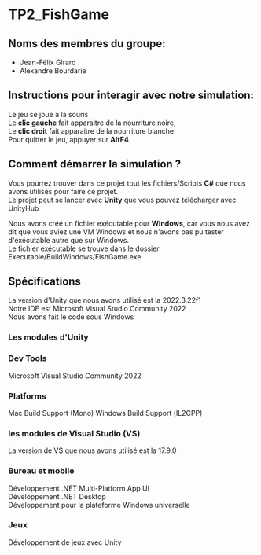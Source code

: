 # TP2_FishGame

## Noms des membres du groupe:
- Jean-Félix Girard
- Alexandre Bourdarie

## Instructions pour interagir avec notre simulation:
Le jeu se joue à la souris  
Le **clic gauche** fait apparaitre de la nourriture noire,   
Le **clic droit** fait apparaitre de la nourriture blanche   
Pour quitter le jeu, appuyer sur **AltF4**

## Comment démarrer la simulation ?
Vous pourrez trouver dans ce projet tout les fichiers/Scripts **C#** que nous avons utilisés pour faire ce projet.  
Le projet peut se lancer avec **Unity** que vous pouvez télécharger avec UnityHub  

Nous avons créé un fichier exécutable pour **Windows**, car vous nous avez dit que vous aviez une VM Windows et nous n'avons pas pu tester d'exécutable autre que sur Windows.   
Le fichier exécutable se trouve dans le dossier Executable/BuildWindows/FishGame.exe

## Spécifications
La version d'Unity que nous avons utilisé est la 2022.3.22f1    
Notre IDE est Microsoft Visual Studio Community 2022  
Nous avons fait le code sous Windows  

### Les modules d'Unity
### Dev Tools
Microsoft Visual Studio Community 2022
### Platforms
Mac Build Support (Mono)
Windows Build Support (IL2CPP)

### les modules de Visual Studio (VS)
La version de VS que nous avons utilisé est la 17.9.0
### Bureau et mobile
Développement .NET Multi-Platform App UI  
Développement .NET Desktop  
Développement pour la plateforme Windows universelle  
### Jeux 
Développement de jeux avec Unity
